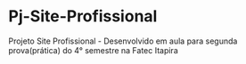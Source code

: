 # Pj-Site-Profissional
Projeto Site Profissional - Desenvolvido em aula para segunda prova(prática) do 4° semestre na Fatec Itapira
